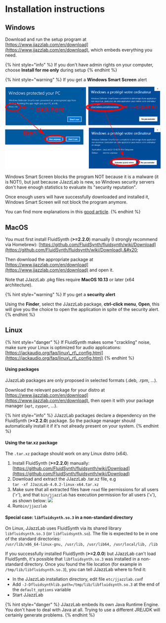# Installation instructions

## Windows

Download and run the setup program at [https://www.jjazzlab.com/en/download](https://www.jjazzlab.com/en/download), which embeds everything you need.

{% hint style="info" %}
If you don't have admin rights on your computer, choose **Install for me only** during setup
{% endhint %}

{% hint style="warning" %}
If you get a **Windows Smart Screen** alert

<img src=".gitbook/assets/win10smartscreen.png" alt="" data-size="original">&#x20;

Windows Smart Screen blocks the program NOT because it is a malware (it is NOT!), but just because JJazzLab is new, so Windows security servers don't have enough statistics to evaluate its "security reputation".

Once enough users will have successfully downloaded and installed it, Windows Smart Screen will not block the program anymore.

You can find more explanations in this [good article](https://www.digitalcitizen.life/what-smartscreen-filter-how-does-it-work).
{% endhint %}

## MacOS

You must first install FluidSynth (**>=2.2.0**) manually (I strongly recommend via Homebrew): [https://github.com/FluidSynth/fluidsynth/wiki/Download](https://github.com/FluidSynth/fluidsynth/wiki/Download).&#x20;

Then download the appropriate package at [https://www.jjazzlab.com/en/download](https://www.jjazzlab.com/en/download) and open it.

Note that JJazzLab .pkg files require **MacOS 10.13** or later (x64 architecture).

{% hint style="warning" %}
If you get a **security alert**

Using the **Finder**, select the JJazzLab package, **ctrl-click menu**, **Open**, this will give you the choice to open the application in spite of the security alert.
{% endhint %}

## Linux

{% hint style="danger" %}
If FluidSynth makes some "crackling" noise, make sure your Linux is optimized for audio applications: [https://jackaudio.org/faq/linux\_rt\_config.html](https://jackaudio.org/faq/linux\_rt\_config.html)
{% endhint %}

#### Using packages

JJazzLab packages are only proposed in selected formats (.deb, .rpm, ...).&#x20;

Download the relevant package for your distro  at [https://www.jjazzlab.com/en/download](https://www.jjazzlab.com/en/download), then open it with your package manager (`apt`, `zypper`, ...).

{% hint style="info" %}
JJazzLab packages declare a dependency on the FluidSynth (**>=2.2.0**) package. So the package manager should automatically install it if it's not already present on your system.
{% endhint %}

#### Using the tar.xz package&#x20;

The `.tar.xz` package should work on any Linux distro (x64).

1. &#x20;Install FluidSynth (**>=2.2.0**) manually: [https://github.com/FluidSynth/fluidsynth/wiki/Download](https://github.com/FluidSynth/fluidsynth/wiki/Download)
2. Download and extract the JJazzLab .tar.xz file, e.g\
   `tar -xf JJazzLab-4.0.2-linux-x64.tar.xz`
3. Make sure that all extracted files have `read` file permissions for all users ('`r`'), and that `bin/jjazzlab` has execution permission for all users ('`x`'), as shown below:  ![](<.gitbook/assets/2024-01-03 11\_38\_13-Ubuntu22LTS \[Running] - Oracle VM VirtualBox.png>)
4. Run`bin/jjazzlab`

#### Special case: `libfluidsynth.so.3` in a non-standard directory

On Linux, JJazzLab uses FluidSynth via its shared library `libfluidsynth.so.3` (or `libfluidsynth.so`). The file is expected to be in one of the standard directories:\
`/usr/lib/x86_64-linux-gnu, /usr/lib, /usr/lib64, /usr/local/lib, /lib`

If you successfully installed FluidSynth (**>=2.0.0**) but JJazzLab can't load FluidSynth, it's possible that `libfluidsynth.so.3` was installed in a non-standard directory. Once you found the file location (for example in `/tmp/lib/libfluidsynth.so.3`), you can tell JJazzLab where to find it:

* In the JJazzLab installation directory, edit file `etc/jjazzlab.con`f
* Add `-J-Dfluidsynthlib.path=/tmp/lib/libfluidsynth.so.3` at the end of the `default_options` variable
* Start JJazzLab



{% hint style="danger" %}
JJazzLab embeds its own Java Runtime Engine. You don't have to deal with Java at all. Trying to use a different JRE/JDK will certainly generate problems.
{% endhint %}
